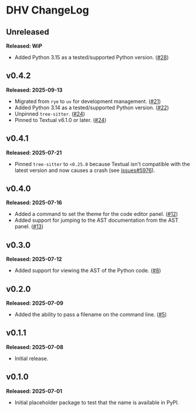 # DHV ChangeLog

## Unreleased

**Released: WiP**

- Added Python 3.15 as a tested/supported Python version.
  ([#28](https://github.com/davep/dhv/pull/28))

## v0.4.2

**Released: 2025-09-13**

- Migrated from `rye` to `uv` for development management.
  ([#21](https://github.com/davep/dhv/pull/21))
- Added Python 3.14 as a tested/supported Python version.
  ([#22](https://github.com/davep/dhv/pull/22))
- Unpinned `tree-sitter`. ([#24](https://github.com/davep/dhv/pull/24))
- Pinned to Textual v6.1.0 or later.
  ([#24](https://github.com/davep/dhv/pull/24))

## v0.4.1

**Released: 2025-07-21**

- Pinned `tree-sitter` to `<0.25.0` because Textual isn't compatible with
  the latest version and now causes a crash (see
  [issues#5976](https://github.com/Textualize/textual/issues/5976)).

## v0.4.0

**Released: 2025-07-16**

- Added a command to set the theme for the code editor panel.
  ([#12](https://github.com/davep/dhv/pull/12))
- Added support for jumping to the AST documentation from the AST panel.
  ([#13](https://github.com/davep/dhv/pull/13))

## v0.3.0

**Released: 2025-07-12**

- Added support for viewing the AST of the Python code.
  ([#8](https://github.com/davep/dhv/pull/8))

## v0.2.0

**Released: 2025-07-09**

- Added the ability to pass a filename on the command line.
  ([#5](https://github.com/davep/dhv/pull/5))

## v0.1.1

**Released: 2025-07-08**

- Initial release.

## v0.1.0

**Released: 2025-07-01**

- Initial placeholder package to test that the name is available in PyPI.

[//]: # (ChangeLog.md ends here)

